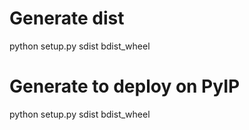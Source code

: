 # Generate dist
python setup.py sdist bdist_wheel

# Generate to deploy on PyIP
python setup.py sdist bdist_wheel
